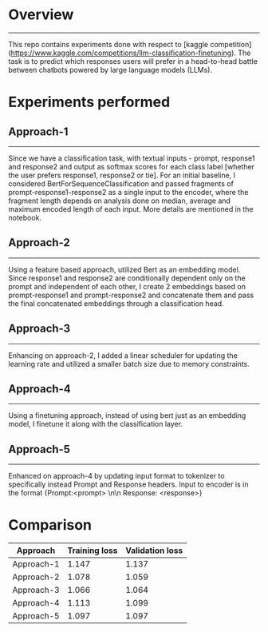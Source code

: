 # Overview
-----
This repo contains experiments done with respect to [kaggle competition] (https://www.kaggle.com/competitions/llm-classification-finetuning). 
The task is to predict which responses users will prefer in a head-to-head battle between chatbots powered by large language models (LLMs). 

# Experiments performed
## Approach-1
---

Since we have a classification task, with textual inputs - prompt, response1 and response2 and output as softmax scores for each class label \[whether the user prefers response1, response2 or tie\]. For an initial baseline, I considered BertForSequenceClassification and passed fragments of prompt-response1-response2 as a single input to the encoder, where the fragment length depends on analysis done on median, average and maximum encoded length of each input. More details are mentioned in the notebook.

## Approach-2
---
Using a feature based approach, utilized Bert as an embedding model. Since response1 and response2 are conditionally dependent only on the prompt and independent of each other, I create 2 embeddings based on prompt-response1 and prompt-response2 and concatenate them and pass the final concatenated embeddings through a classification head.

## Approach-3
---
Enhancing on approach-2, I added a linear scheduler for updating the learning rate and utilized a smaller batch size due to memory constraints.

## Approach-4
---
Using a finetuning approach, instead of using bert just as an embedding model, I finetune it along with the classification layer.

## Approach-5
---
Enhanced on approach-4 by updating input format to tokenizer to specifically instead Prompt and Response headers. Input to encoder is in the format {Prompt:\<prompt\> \n\n Response: \<response\>}

# Comparison

| Approach | Training loss | Validation loss |
| --- | --- | --- |
| Approach-1 | 1.147 | 1.137 |
| Approach-2 | 1.078 | 1.059 |
| Approach-3 | 1.066 | 1.064 |
| Approach-4 | 1.113 | 1.099 |
| Approach-5 | 1.097 | 1.097 |

